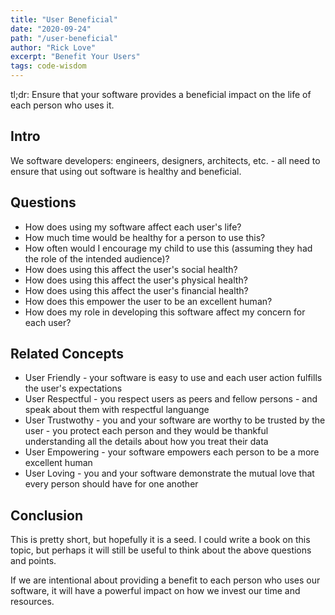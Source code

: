 ```yaml
---
title: "User Beneficial"
date: "2020-09-24"
path: "/user-beneficial"
author: "Rick Love"
excerpt: "Benefit Your Users"
tags: code-wisdom
---
```


tl;dr: Ensure that your software provides a beneficial impact on the life of each person who uses it.

## Intro

We software developers: engineers, designers, architects, etc. - all need to ensure that using out software is healthy and beneficial.

## Questions

- How does using my software affect each user's life?
- How much time would be healthy for a person to use this? 
- How often would I encourage my child to use this (assuming they had the role of the intended audience)?
- How does using this affect the user's social health?
- How does using this affect the user's physical health?
- How does using this affect the user's financial health?
- How does this empower the user to be an excellent human?
- How does my role in developing this software affect my concern for each user?

## Related Concepts

- User Friendly - your software is easy to use and each user action fulfills the user's expectations
- User Respectful - you respect users as peers and fellow persons - and speak about them with respectful languange
- User Trustwothy - you and your software are worthy to be trusted by the user - you protect each person and they would be thankful understanding all the details about how you treat their data
- User Empowering - your software empowers each person to be a more excellent human
- User Loving - you and your software demonstrate the mutual love that every person should have for one another

## Conclusion

This is pretty short, but hopefully it is a seed. I could write a book on this topic, but perhaps it will still be useful to think about the above questions and points.

If we are intentional about providing a benefit to each person who uses our software, it will have a powerful impact on how we invest our time and resources.


